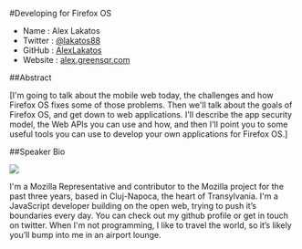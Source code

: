 #Developing for Firefox OS

* Name      : Alex Lakatos
* Twitter   : [@lakatos88][]
* GitHub    : [AlexLakatos][]
* Website   : [alex.greensqr.com][]

##Abstract

[I'm going to talk about the mobile web today, the challenges and how Firefox OS fixes some of those problems. Then we'll talk about the goals of Firefox OS, and get down to web applications. I'll describe the app security model, the Web APIs you can use and how, and then I'll point you to some useful tools you can use to develop your own applications for Firefox OS.]

##Speaker Bio

![](https://raw.github.com/cascadiajs/2014.cascadiajs.com/master/images/alexlakatos.png)

I'm a Mozilla Representative and contributor to the Mozilla project for the past three years, based in Cluj-Napoca, the heart of Transylvania. I'm a JavaScript developer building on the open web, trying to push it’s boundaries every day. You can check out my github profile or get in touch on twitter. When I'm not programming, I like to travel the world, so it’s likely you’ll bump into me in an airport lounge.

[@lakatos88]:http://twitter.com/lakatos88
[AlexLakatos]:http://github.com/AlexLakatos
[alex.greensqr.com]:http://alex.greensqr.com
